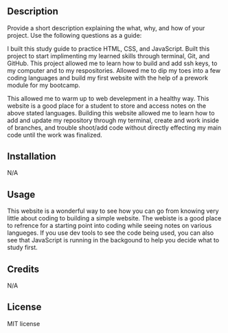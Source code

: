 # <Your-Project-Title>

## Description

Provide a short description explaining the what, why, and how of your project. Use the following questions as a guide:

I built this study guide to practice HTML, CSS, and JavaScript. Built this project to start implimenting my learned skills through terminal, Git, and GitHub. This project allowed me to learn how to build and add ssh keys, to my computer and to my respositories. Allowed me to dip my toes into a few coding languages and build my first website with the help of a prework module for my bootcamp.

This allowed me to warm up to web develepment in a healthy way. This website is a good place for a student to store and access notes on the above stated languages. Building this website allowed me to learn how to add and update my repository through my terminal, create and work inside of branches, and trouble shoot/add code without directly effecting my main code until the work was finalized.

## Installation

N/A

## Usage

This website is a wonderful way to see how you can go from knowing very little about coding to building a simple website. The webiste is a good place to refrence for a starting point into coding while seeing notes on various langueges. If you use dev tools to see the code being used, you can also see that JavaScript is running in the backgound to help you decide what to study first.

## Credits

N/A

## License

MIT license